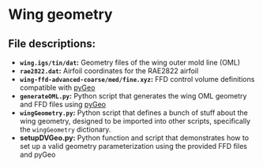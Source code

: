 # Wing geometry

## File descriptions:

- **`wing.igs/tin/dat`:** Geometry files of the wing outer mold line (OML)
- **`rae2822.dat`:** Airfoil coordinates for the RAE2822 airfoil
- **`wing-ffd-advanced-coarse/med/fine.xyz`:** FFD control volume definitions compatible with [pyGeo](github.com/mdolab/pygeo)
- **`generateOML.py`:** Python script that generates the wing OML geometry and FFD files using [pyGeo](github.com/mdolab/pygeo)
- **`wingGeometry.py`:** Python script that defines a bunch of stuff about the wing geometry, designed to be imported into other scripts, specifically the `wingGeometry` dictionary.
- **setupDVGeo.py:** Python function and script that demonstrates how to set up a valid geometry parameterization using the provided FFD files and pyGeo
